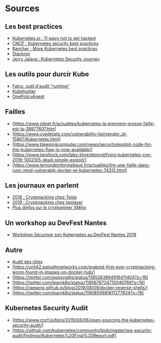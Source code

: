 # Sources

## Les best practices

* [Kubernetes.io : 11 ways not to get hacked](https://kubernetes.io/blog/2018/07/18/11-ways-not-to-get-hacked/)
* [CNCF : Kubernetes security best practices](https://www.cncf.io/blog/2019/01/14/9-kubernetes-security-best-practices-everyone-must-follow/)
* [Rancher : More Kubernetes best practices](https://rancher.com/blog/2019/2019-01-17-101-more-kubernetes-security-best-practices/)
* [Stackrox](https://www.stackrox.com/post/2019/07/kubernetes-security-101/?utm_sq=g6zvjgb9og#final-thoughts-ensure-you-can-answer-these-12-questions-about-your-container-and-kubernetes-environment)
* [Jerry Jalava : Kubernetes Security Journey](https://fr.slideshare.net/jerryjalava/kubernetes-security-journey)

## Les outils pour durcir Kube

* [Falco, outil d'audit "runtime"](https://falco.org/)
* [Kubehunter](https://github.com/aquasecurity/kube-hunter)
* [OnePolicyAgent](https://blog.octo.com/durcissez-votre-kube-avec-openpolicyagent/)

## Failles

* [https://www.zdnet.fr/actualites/kubernetes-la-premiere-grosse-faille-est-la-39877607.htm]
* [https://www.cvedetails.com/vulnerability-list/vendor_id-15867/Kubernetes.html]
* [https://www.bleepingcomputer.com/news/security/exploit-code-for-the-kubernetes-flaw-is-now-available/]
* [https://www.twistlock.com/labs-blog/demystifying-kubernetes-cve-2018-1002105-dead-simple-exploit/]
* [https://www.lemondeinformatique.fr/actualites/lire-une-faille-dans-runc-rend-vulnerable-docker-et-kubernetes-74312.html]

## Les journaux en parlent

* [2018 : Cryptojacking chez Tesla](https://redlock.io/blog/cryptojacking-tesla)
* [2019 : Cryptojacking chez jwplayer](https://medium.com/jw-player-engineering/how-a-cryptocurrency-miner-made-its-way-onto-our-internal-kubernetes-clusters-9b09c4704205)
* [Plus dinfos sur le cryptominer XMrig](https://news.sophos.com/fr-fr/2019/05/31/eternel-retour-cryptomineur-xmrig/)

## Un workshop au DevFest Nantes

* [Workshop Sécuriser son Kubernetes au DevFest Nantes 2019](https://drive.google.com/file/d/1L5y3s8bq3yIH22S-AQnZIV9DSDFLSzKL/view)

## Autre

* [Audit des rôles](https://github.com/Ladicle/kubectl-bindrole?utm_sq=g502s0hv29)
* [https://unit42.paloaltonetworks.com/graboid-first-ever-cryptojacking-worm-found-in-images-on-docker-hub/]
* [https://twitter.com/popsysdig/status/1185263894916411404?s=19]
* [https://twitter.com/learnk8s/status/1195676724715040768?s=19]
* [https://raesene.github.io/blog/2019/08/09/docker-reverse-shells/]
* [https://twitter.com/learnk8s/status/1190859981811277824?s=19]

## Kubernetes Security Audit

* [https://www.cncf.io/blog/2019/08/06/open-sourcing-the-kubernetes-security-audit/]
* [https://github.com/kubernetes/community/blob/master/wg-security-audit/findings/Kubernetes%20Final%20Report.pdf]